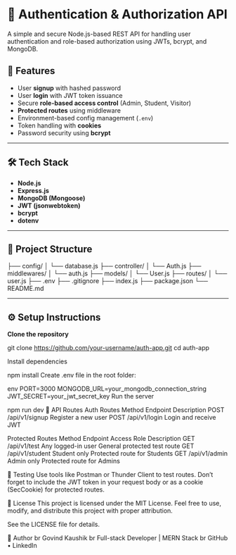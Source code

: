 # 🔐 Authentication & Authorization API

A simple and secure Node.js-based REST API for handling user authentication and role-based authorization using JWTs, bcrypt, and MongoDB.

## 🚀 Features

- User **signup** with hashed password
- User **login** with JWT token issuance
- Secure **role-based access control** (Admin, Student, Visitor)
- **Protected routes** using middleware
- Environment-based config management (`.env`)
- Token handling with **cookies**
- Password security using **bcrypt**

---

## 🛠️ Tech Stack

- **Node.js**
- **Express.js**
- **MongoDB (Mongoose)**
- **JWT (jsonwebtoken)**
- **bcrypt**
- **dotenv**

---

## 📁 Project Structure

├── config/
│ └── database.js
├── controller/
│ └── Auth.js
├── middlewares/
│ └── auth.js
├── models/
│ └── User.js
├── routes/
│ └── user.js
├── .env
├── .gitignore
├── index.js
├── package.json
└── README.md


---

## ⚙️ Setup Instructions

 **Clone the repository**  

   git clone https://github.com/your-username/auth-app.git
   cd auth-app
   
Install dependencies

npm install
Create .env file in the root folder:

env
PORT=3000
MONGODB_URL=your_mongodb_connection_string
JWT_SECRET=your_jwt_secret_key
Run the server

npm run dev
🔐 API Routes
Auth Routes
Method	Endpoint	Description
POST	/api/v1/signup	Register a new user
POST	/api/v1/login	Login and receive JWT

Protected Routes
Method	Endpoint	Access Role	Description
GET	/api/v1/test	Any logged-in user	General protected test route
GET	/api/v1/student	Student only	Protected route for Students
GET	/api/v1/admin	Admin only	Protected route for Admins

🧪 Testing
Use tools like Postman or Thunder Client to test routes. Don’t forget to include the JWT token in your request body or as a cookie (SecCookie) for protected routes.

📄 License
This project is licensed under the MIT License.
Feel free to use, modify, and distribute this project with proper attribution.

See the LICENSE file for details.

🙌 Author
br
Govind Kaushik 
br
Full-stack Developer | MERN Stack 
br
GitHub • LinkedIn
